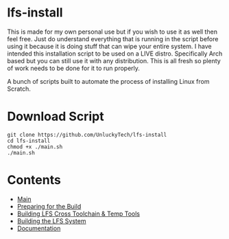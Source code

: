 # lfs-install
This is made for my own personal use but if you wish to use it as well then feel free. Just do understand everything that is running in the script before using it because it is doing stuff that can wipe your entire system. I have intended this installation script to be used on a LIVE distro. Specifically Arch based but you can still use it with any distribution. This is all fresh so plenty of work needs to be done for it to run properly.

A bunch of scripts built to automate the process of installing Linux from Scratch.

# Download Script

```
git clone https://github.com/UnluckyTech/lfs-install
cd lfs-install
chmod +x ./main.sh
./main.sh
```

# Contents

- [Main](#main)
- [Preparing for the Build](#prepare)
- [Building LFS Cross Toolchain & Temp Tools](#temptools)
- [Building the LFS System](#buildlfs)
- [Documentation](#docs)


```

```
